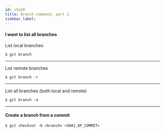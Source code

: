 ```yaml
---
id: s5e10
title: Branch command, part 2
sidebar_label:
---
```


#### I want to list all branches

List local branches

`$ git branch`

---

List remote branches

`$ git branch -r`

---

List all branches (both local and remote)

`$ git branch -a`

---

#### Create a branch from a commit

`$ git checkout -b <branch> <SHA1_OF_COMMIT>`
